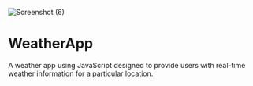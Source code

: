 ![Screenshot (6)](https://user-images.githubusercontent.com/91782252/233828606-c79677d0-0992-482e-8aad-bb6e6de99999.png)
# WeatherApp
A weather app using JavaScript designed to provide users with real-time weather information for a particular location. 
